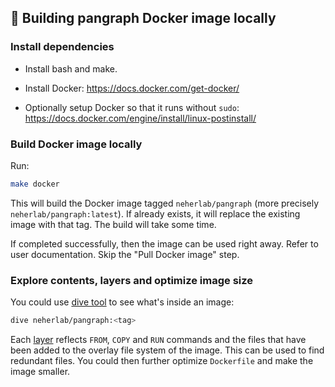 ## 👷 Building pangraph Docker image locally

### Install dependencies

 - Install bash and make.

 - Install Docker: https://docs.docker.com/get-docker/

 - Optionally setup Docker so that it runs without `sudo`: https://docs.docker.com/engine/install/linux-postinstall/


### Build Docker image locally

Run:

```bash
make docker
```

This will build the Docker image tagged `neherlab/pangraph` (more precisely `neherlab/pangraph:latest`). If already exists, it will replace the existing image with that tag. The build will take some time.

If completed successfully, then the image can be used right away. Refer to user documentation. Skip the "Pull Docker image" step.


### Explore contents, layers and optimize image size

You could use [dive tool](https://github.com/wagoodman/dive) to see what's inside an image:

```bash
dive neherlab/pangraph:<tag>
```

Each [layer](https://stackoverflow.com/questions/31222377/what-are-docker-image-layers) reflects `FROM`, `COPY` and `RUN` commands and the files that have been added to the overlay file system of the image. This can be used to find redundant files. You could then further optimize `Dockerfile` and make the image smaller.
